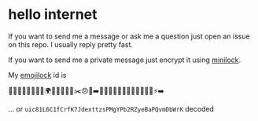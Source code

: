 # hello internet

If you want to send me a message or ask me a question just open an issue on this repo.
I usually reply pretty fast.

If you want to send me a private message just encrypt it using [minilock](https://www.npmjs.com/package/minilock-cli).

My [emojilock](https://github.com/maxogden/emojilock) id is

🍐🎲💃🐗🍷🍎👅👦🌍🍩🐁🐍🐬🎱✂️😠📝➡️🍒💋🚴👣🌵🔑🐧🎊🍞🍏💡🚌⚡️➡️

... or `uic81L6C1fCrfK7JdexttzsPMgYPb2RZyeBaPQvmDbWrK` decoded

